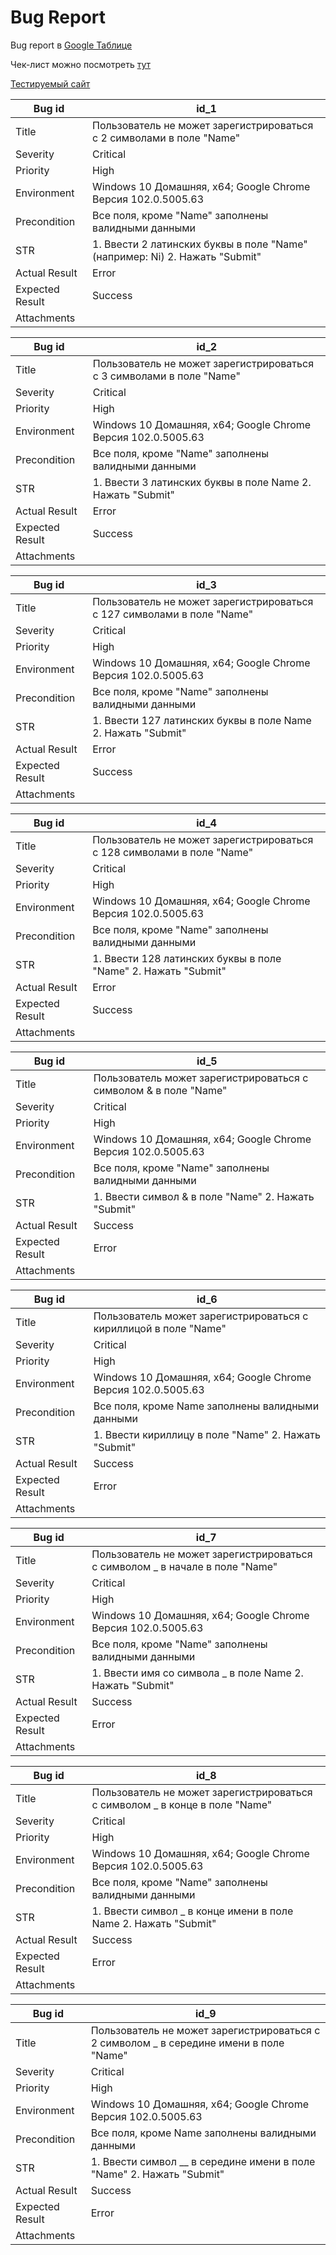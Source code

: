 # Bug Report

Bug report в [Google Таблице](https://docs.google.com/spreadsheets/d/1P9NU0PIWAzhoHew6rp0UjliQeoO1vB7uqCFw2a2fZR8/edit#gid=1947573212)

Чек-лист можно посмотреть [тут](https://github.com/sbrownbear/qa_practice/blob/main/checklist_form_testing.md)

[Тестируемый сайт](http://itcareer.pythonanywhere.com/)

Bug id | id_1
---|---
Title|	Пользователь не может зарегистрироваться с 2 символами в поле "Name"
Severity|	Critical
Priority|	High
Environment	| Windows 10 Домашняя, x64; Google Chrome Версия 102.0.5005.63
Precondition|	Все поля, кроме "Name" заполнены валидными данными
STR	| 1. Ввести 2 латинских буквы в поле "Name" (например: Ni) 2. Нажать "Submit"
Actual Result	|Error
Expected Result	|Success
Attachments |
	
	
Bug id|	id_2
---|---
Title|	Пользователь не может зарегистрироваться с 3 символами в поле "Name"
Severity|	Critical
Priority|	High
Environment|	Windows 10 Домашняя, x64; Google Chrome Версия 102.0.5005.63
Precondition|	Все поля, кроме "Name" заполнены валидными данными
STR|	1. Ввести 3 латинских буквы в поле Name 2. Нажать "Submit"
Actual Result|	Error
Expected Result|	Success
Attachments	|
	
	
Bug id|	id_3
---|---
Title|	Пользователь не может зарегистрироваться с 127 символами в поле "Name"
Severity|	Critical
Priority|	High
Environment|	Windows 10 Домашняя, x64; Google Chrome Версия 102.0.5005.63
Precondition|	Все поля, кроме "Name" заполнены валидными данными
STR	|1. Ввести 127 латинских буквы в поле Name 2. Нажать "Submit"
Actual Result|	Error
Expected Result|	Success
Attachments	|

Bug id|	id_4
---|---
Title|	Пользователь не может зарегистрироваться с 128 символами в поле "Name"
Severity	|Critical
Priority|	High
Environment	|Windows 10 Домашняя, x64; Google Chrome Версия 102.0.5005.63
Precondition|	Все поля, кроме "Name" заполнены валидными данными
STR|	1. Ввести 128 латинских буквы в поле "Name" 2. Нажать "Submit"
Actual Result	|Error
Expected Result	|Success
Attachments	|
	
	
Bug id|	id_5
---|---
Title	|Пользователь может зарегистрироваться с символом & в поле "Name"
Severity|	Critical
Priority|	High
Environment	|Windows 10 Домашняя, x64; Google Chrome Версия 102.0.5005.63
Precondition|	Все поля, кроме "Name" заполнены валидными данными
STR	|1. Ввести символ & в поле "Name" 2. Нажать "Submit"
Actual Result|	Success
Expected Result|	Error
Attachments	|
	
	
Bug id	|id_6
---|---
Title|	Пользователь может зарегистрироваться с кириллицой в поле "Name"
Severity|	Critical
Priority	|High
Environment|	Windows 10 Домашняя, x64; Google Chrome Версия 102.0.5005.63
Precondition|	Все поля, кроме Name заполнены валидными данными
STR|	1. Ввести кириллицу в поле "Name" 2. Нажать "Submit"
Actual Result|	Success
Expected Result|	Error
Attachments|	
	
	
Bug id|	id_7
---|---
Title	|Пользователь не может зарегистрироваться с символом _ в начале в поле "Name"
Severity|	Critical
Priority|	High
Environment|	Windows 10 Домашняя, x64; Google Chrome Версия 102.0.5005.63
Precondition|	Все поля, кроме "Name" заполнены валидными данными
STR|	1. Ввести имя со символа _ в поле Name 2. Нажать "Submit"
Actual Result	|Success
Expected Result|	Error
Attachments	|
	
	
Bug id|	id_8
---|---
Title|	Пользователь не может зарегистрироваться с символом _ в конце в поле "Name"
Severity|	Critical
Priority|	High
Environment	|Windows 10 Домашняя, x64; Google Chrome Версия 102.0.5005.63
Precondition|	Все поля, кроме "Name" заполнены валидными данными
STR|	1. Ввести символ _ в конце имени в поле Name 2. Нажать "Submit"
Actual Result|	Success
Expected Result|	Error
Attachments	|
	
	
Bug id|	id_9
---|---
Title|	Пользователь не может зарегистрироваться с 2 символом _ в середине имени в поле "Name"
Severity|	Critical
Priority|	High
Environment	|Windows 10 Домашняя, x64; Google Chrome Версия 102.0.5005.63
Precondition|	Все поля, кроме Name заполнены валидными данными
STR	|1. Ввести символ __ в середине имени в поле "Name" 2. Нажать "Submit"
Actual Result|	Success
Expected Result	|Error
Attachments	|